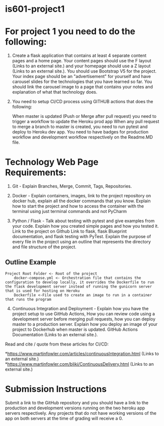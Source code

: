 # is601-project1


# For project 1 you need to do the following:
1. Create a flask application that contains at least 4 separate content pages and a home page.  Your content pages should use the F layout (Links to an external site.) and your homepage should use a Z layout (Links to an external site.).  You should use Bootstrap V5 for the project.  Your index page should be  an "advertisement" for yourself and have carousel slides for the technologies that you have learned so far.  You should link the carousel image to a page that contains your notes and explanation of what that technology does. 

2. You need to setup CI/CD process using GITHUB actions that does the following:

    When master is updated (Push or Merge after pull request) you need to trigger a workflow to update the Heroku prod app
    When any pull request to merge a branch to master is created, you need to run pytest and deploy to Heroku dev app.
    You need to have badges for production workflow and development workflow respectively on the Readme.MD file.


# Technology Web Page Requirements:
1. Git - Explain Branches, Merge, Commit, Tags, Repositories.

2. Docker - Explain containers, images, link to the project repository on docker hub, explain all the docker commands that you know.  Explain how to start the project and how to access the container with the terminal using just terminal commands and not PyCharm 

3. Python / Flask - Talk about testing with pytest and give examples from your code.  Explain how you created simple pages and how you tested it. Link to the project on Github Link to flask, flask Blueprint documentation, and flask testing with PyTest.  Explain the purpose of every file in the project using an outline that represents the directory and file structure of the project.


## Outline Example

    Project Root Folder <- Root of the project
        docker-compose.yml <- Orchestration file that contains the configuration to develop locally, it overrides the Dockerfile to run the flask development server instead of running the gunicorn server that is used for hosting on Heroku
        Dockerfile <-File used to create an image to run in a container that runs the program
4.  Continuous Integration and Deployment - Explain how you have the project setup to use GitHub Actions, How you can review code using a development server before merging pull requests, how you can deploy master to a production server.   Explain how you deploy an image of your project to Dockerhub when master is updated.  GitHub Actions Documentation (Links to an external site.).  

Read and cite / quote from these articles for CI/CD:

*https://www.martinfowler.com/articles/continuousIntegration.html (Links to an external site.)
*https://www.martinfowler.com/bliki/ContinuousDelivery.html (Links to an external site.)


# Submission Instructions 
Submit a link to the GitHub repository and you should have a link to the production and development versions running on the two heroku app servers respectively.  Any projects that do not have working versions of the app on both servers at the time of grading will receive a 0.